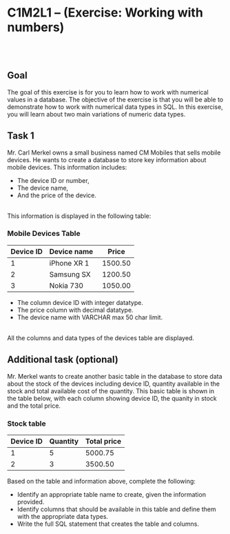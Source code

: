 # C1M2L1 – (Exercise: Working with numbers)
<br><br>
## Goal 

The goal of this exercise is for you to learn how to work with numerical values in a database. The objective of the exercise is that you will be able to demonstrate how to work with numerical data types in SQL. In this exercise, you will learn about two main variations of numeric data types. 

## Task 1

Mr. Carl Merkel owns a small business named CM Mobiles that sells mobile devices. He wants to create a database to store key information about mobile devices. This information includes: 
*	The device ID or number, 
*	The device name,
*	And the price of the device.
<br>
This information is displayed in the following table:

### Mobile Devices Table  

| Device ID | Device name    | Price    |
|-----------|----------------|----------|
| 1         | iPhone XR 1    | 1500.50  |
| 2         | Samsung SX     | 1200.50  |
| 3         | Nokia 730      | 1050.00  |


*	The column device ID with integer datatype.
*	The price column with decimal datatype.
*	The device name with VARCHAR max 50 char limit.
<br>
All the columns and data types of the devices table are displayed.

## Additional task (optional)

Mr. Merkel wants to create another basic table in the database to store data about the stock of the devices including device ID, quantity available in the stock and total available cost of the quantity. This basic table is shown in the table below, with each column showing device ID, the quanity in stock and the total price. 
<br>
### Stock table 

| Device ID | Quantity | Total price |
|-----------|----------|-------------|
| 1         | 5        | 5000.75     |
| 2         | 3        | 3500.50     |

Based on the table and information above, complete the following:
* Identify an appropriate table name to create, given the information provided. 
* Identify columns that should be available in this table and define them with the appropriate data types.
* Write the full SQL statement that creates the table and columns.

